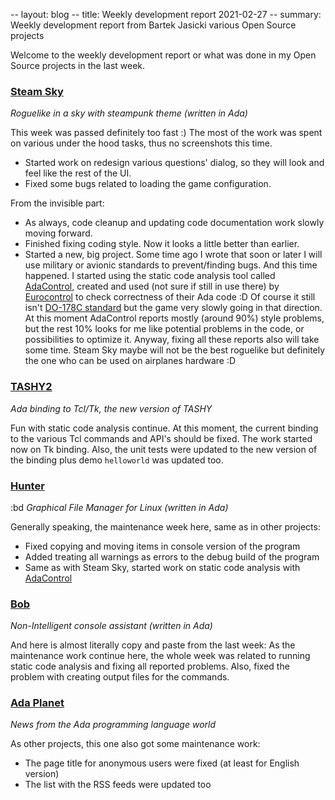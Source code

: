 -- layout: blog
-- title: Weekly development report 2021-02-27
-- summary: Weekly development report from Bartek Jasicki various Open Source projects

Welcome to the weekly development report or what was done in my Open Source
projects in the last week.

### [Steam Sky](https://www.laeran.pl/repositories/steamsky)

*Roguelike in a sky with steampunk theme (written in Ada)*

This week was passed definitely too fast :) The most of the work was spent on
various under the hood tasks, thus no screenshots this time.

* Started work on redesign various questions' dialog, so they will look and
  feel like the rest of the UI.
* Fixed some bugs related to loading the game configuration.

From the invisible part:

* As always, code cleanup and updating code documentation work slowly moving
  forward.
* Finished fixing coding style. Now it looks a little better than earlier.
* Started a new, big project. Some time ago I wrote that soon or later I will
  use military or avionic standards to prevent/finding bugs. And this time
  happened. I started using the static code analysis tool called [AdaControl](https://www.adalog.fr/en/adacontrol.html),
  created and used (not sure if still in use there) by [Eurocontrol](https://en.wikipedia.org/wiki/Eurocontrol)
  to check correctness of their Ada code :D Of course it still isn't [DO-178C standard](https://en.wikipedia.org/wiki/DO-178C)
  but the game very slowly going in that direction. At this moment AdaControl
  reports mostly (around 90%) style problems, but the rest 10% looks for me
  like potential problems in the code, or possibilities to optimize it.
  Anyway, fixing all these reports also will take some time. Steam Sky maybe
  will not be the best roguelike but definitely the one who can be used on
  airplanes hardware :D

### [TASHY2](https://www.laeran.pl/repositories/tashy2)

*Ada binding to Tcl/Tk, the new version of TASHY*

Fun with static code analysis continue. At this moment, the current binding to
the various Tcl commands and API's should be fixed. The work started now on Tk
binding. Also, the unit tests were updated to the new version of the binding
plus demo `helloworld` was updated too.

### [Hunter](https://www.laeran.pl/repositories/hunter)
:bd
*Graphical File Manager for Linux (written in Ada)*

Generally speaking, the maintenance week here, same as in other projects:

* Fixed copying and moving items in console version of the program
* Added treating all warnings as errors to the debug build of the program
* Same as with Steam Sky, started work on static code analysis with
  [AdaControl](https://www.adalog.fr/en/adacontrol.html)

### [Bob](https://www.laeran.pl/repositories/bob)

*Non-Intelligent console assistant (written in Ada)*

And here is almost literally copy and paste from the last week:
As the maintenance work continue here, the whole week was related to running
static code analysis and fixing all reported problems. Also, fixed the problem
with creating output files for the commands.

### [Ada Planet](https://www.laeran.pl/repositories/adaplanet)

*News from the Ada programming language world*

As other projects, this one also got some maintenance work:
* The page title for anonymous users were fixed (at least for English version)
* The list with the RSS feeds were updated too
